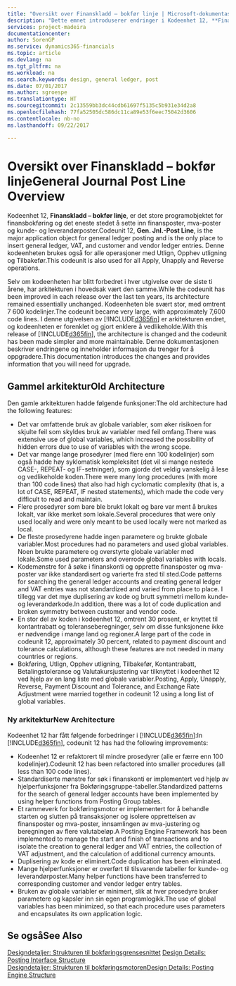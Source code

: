 ```yaml
---
title: "Oversikt over Finanskladd – bokfør linje | Microsoft-dokumentasjon"
description: "Dette emnet introduserer endringer i Kodeenhet 12, **Finanskladd - bokfør linje**, som er det store programobjektet for finansbokføring og det eneste stedet å sette inn finansposter, mva-poster og kunde- og leverandørposter."
services: project-madeira
documentationcenter: 
author: SorenGP
ms.service: dynamics365-financials
ms.topic: article
ms.devlang: na
ms.tgt_pltfrm: na
ms.workload: na
ms.search.keywords: design, general ledger, post
ms.date: 07/01/2017
ms.author: sgroespe
ms.translationtype: HT
ms.sourcegitcommit: 2c13559bb3dc44cdb61697f5135c5b931e34d2a8
ms.openlocfilehash: 77fa52505dc586dc11ca89e53f6eec75042d3606
ms.contentlocale: nb-no
ms.lasthandoff: 09/22/2017

---
```

# <a name="general-journal-post-line-overview"></a><span data-ttu-id="44019-103">Oversikt over Finanskladd – bokfør linje</span><span class="sxs-lookup"><span data-stu-id="44019-103">General Journal Post Line Overview</span></span>
<span data-ttu-id="44019-104">Kodeenhet 12, **Finanskladd – bokfør linje**, er det store programobjektet for finansbokføring og det eneste stedet å sette inn finansposter, mva-poster og kunde- og leverandørposter.</span><span class="sxs-lookup"><span data-stu-id="44019-104">Codeunit 12, **Gen. Jnl.-Post Line**, is the major application object for general ledger posting and is the only place to insert general ledger, VAT, and customer and vendor ledger entries.</span></span> <span data-ttu-id="44019-105">Denne kodeenheten brukes også for alle operasjoner med Utlign, Opphev utligning og Tilbakefør.</span><span class="sxs-lookup"><span data-stu-id="44019-105">This codeunit is also used for all Apply, Unapply and Reverse operations.</span></span>  
  
<span data-ttu-id="44019-106">Selv om kodeenheten har blitt forbedret i hver utgivelse over de siste ti årene, har arkitekturen i hovedsak vært den samme.</span><span class="sxs-lookup"><span data-stu-id="44019-106">While the codeunit has been improved in each release over the last ten years, its architecture remained essentially unchanged.</span></span> <span data-ttu-id="44019-107">Kodeenheten ble svært stor, med omtrent 7 600 kodelinjer.</span><span class="sxs-lookup"><span data-stu-id="44019-107">The codeunit became very large, with approximately 7,600 code lines.</span></span> <span data-ttu-id="44019-108">I denne utgivelsen av [!INCLUDE[d365fin](includes/d365fin_md.md)] er arkitekturen endret, og kodeenheten er forenklet og gjort enklere å vedlikeholde.</span><span class="sxs-lookup"><span data-stu-id="44019-108">With this release of [!INCLUDE[d365fin](includes/d365fin_md.md)], the architecture is changed and the codeunit has been made simpler and more maintainable.</span></span> <span data-ttu-id="44019-109">Denne dokumentasjonen beskriver endringene og inneholder informasjon du trenger for å oppgradere.</span><span class="sxs-lookup"><span data-stu-id="44019-109">This documentation introduces the changes and provides information that you will need for upgrade.</span></span>  
  
## <a name="old-architecture"></a><span data-ttu-id="44019-110">Gammel arkitektur</span><span class="sxs-lookup"><span data-stu-id="44019-110">Old Architecture</span></span>  
<span data-ttu-id="44019-111">Den gamle arkitekturen hadde følgende funksjoner:</span><span class="sxs-lookup"><span data-stu-id="44019-111">The old architecture had the following features:</span></span>  
  
* <span data-ttu-id="44019-112">Det var omfattende bruk av globale variabler, som øker risikoen for skjulte feil som skyldes bruk av variabler med feil omfang.</span><span class="sxs-lookup"><span data-stu-id="44019-112">There was extensive use of global variables, which increased the possibility of hidden errors due to use of variables with the wrong scope.</span></span>  
* <span data-ttu-id="44019-113">Det var mange lange prosedyrer (med flere enn 100 kodelinjer) som også hadde høy syklomatisk kompleksitet (det vil si mange nestede CASE-, REPEAT- og IF-setninger), som gjorde det veldig vanskelig å lese og vedlikeholde koden.</span><span class="sxs-lookup"><span data-stu-id="44019-113">There were many long procedures (with more than 100 code lines) that also had high cyclomatic complexity (that is, a lot of CASE, REPEAT, IF nested statements), which made the code very difficult to read and maintain.</span></span>  
* <span data-ttu-id="44019-114">Flere prosedyrer som bare ble brukt lokalt og bare var ment å brukes lokalt, var ikke merket som lokale.</span><span class="sxs-lookup"><span data-stu-id="44019-114">Several procedures that were only used locally and were only meant to be used locally were not marked as local.</span></span>  
* <span data-ttu-id="44019-115">De fleste prosedyrene hadde ingen parametere og brukte globale variabler.</span><span class="sxs-lookup"><span data-stu-id="44019-115">Most procedures had no parameters and used global variables.</span></span> <span data-ttu-id="44019-116">Noen brukte parametere og overstyrte globale variabler med lokale.</span><span class="sxs-lookup"><span data-stu-id="44019-116">Some used parameters and overrode global variables with locals.</span></span>  
* <span data-ttu-id="44019-117">Kodemønstre for å søke i finanskonti og opprette finansposter og mva-poster var ikke standardisert og varierte fra sted til sted.</span><span class="sxs-lookup"><span data-stu-id="44019-117">Code patterns for searching the general ledger accounts and creating general ledger and VAT entries was not standardized and varied from place to place.</span></span> <span data-ttu-id="44019-118">I tillegg var det mye duplisering av kode og brutt symmetri mellom kunde- og leverandørkode.</span><span class="sxs-lookup"><span data-stu-id="44019-118">In addition, there was a lot of code duplication and broken symmetry between customer and vendor code.</span></span>  
* <span data-ttu-id="44019-119">En stor del av koden i kodeenhet 12, omtrent 30 prosent, er knyttet til kontantrabatt og toleranseberegninger, selv om disse funksjonene ikke er nødvendige i mange land og regioner.</span><span class="sxs-lookup"><span data-stu-id="44019-119">A large part of the code in codeunit 12, approximately 30 percent, related to payment discount and tolerance calculations, although these features are not needed in many countries or regions.</span></span>  
* <span data-ttu-id="44019-120">Bokføring, Utlign, Opphev utligning, Tilbakefør, Kontantrabatt, Betalingstoleranse og Valutakursjustering var tilknyttet i kodeenhet 12 ved hjelp av en lang liste med globale variabler.</span><span class="sxs-lookup"><span data-stu-id="44019-120">Posting, Apply, Unapply, Reverse, Payment Discount and Tolerance, and Exchange Rate Adjustment were married together in codeunit 12 using a long list of global variables.</span></span>  
  
### <a name="new-architecture"></a><span data-ttu-id="44019-121">Ny arkitektur</span><span class="sxs-lookup"><span data-stu-id="44019-121">New Architecture</span></span>  
<span data-ttu-id="44019-122">Kodeenhet 12 har fått følgende forbedringer i [!INCLUDE[d365fin](includes/d365fin_md.md)]:</span><span class="sxs-lookup"><span data-stu-id="44019-122">In [!INCLUDE[d365fin](includes/d365fin_md.md)], codeunit 12 has had the following improvements:</span></span>  
  
* <span data-ttu-id="44019-123">Kodeenhet 12 er refaktorert til mindre prosedyrer (alle er færre enn 100 kodelinjer).</span><span class="sxs-lookup"><span data-stu-id="44019-123">Codeunit 12 has been refactored into smaller procedures (all less than 100 code lines).</span></span>  
* <span data-ttu-id="44019-124">Standardiserte mønstre for søk i finanskonti er implementert ved hjelp av hjelperfunksjoner fra Bokføringsgruppe-tabeller.</span><span class="sxs-lookup"><span data-stu-id="44019-124">Standardized patterns for the search of general ledger accounts have been implemented by using helper functions from Posting Group tables.</span></span>  
* <span data-ttu-id="44019-125">Et rammeverk for bokføringsmotor er implementert for å behandle starten og slutten på transaksjoner og isolere opprettelsen av finansposter og mva-poster, innsamlingen av mva-justering og beregningen av flere valutabeløp.</span><span class="sxs-lookup"><span data-stu-id="44019-125">A Posting Engine Framework has been implemented to manage the start and finish of transactions and to isolate the creation to general ledger and VAT entries, the collection of VAT adjustment, and the calculation of additional currency amounts.</span></span>  
* <span data-ttu-id="44019-126">Duplisering av kode er eliminert.</span><span class="sxs-lookup"><span data-stu-id="44019-126">Code duplication has been eliminated.</span></span>  
* <span data-ttu-id="44019-127">Mange hjelperfunksjoner er overført til tilsvarende tabeller for kunde- og leverandørposter.</span><span class="sxs-lookup"><span data-stu-id="44019-127">Many helper functions have been transferred to corresponding customer and vendor ledger entry tables.</span></span>  
* <span data-ttu-id="44019-128">Bruken av globale variabler er minimert, slik at hver prosedyre bruker parametere og kapsler inn sin egen programlogikk.</span><span class="sxs-lookup"><span data-stu-id="44019-128">The use of global variables has been minimized, so that each procedure uses parameters and encapsulates its own application logic.</span></span>  
  
## <a name="see-also"></a><span data-ttu-id="44019-129">Se også</span><span class="sxs-lookup"><span data-stu-id="44019-129">See Also</span></span>  
<span data-ttu-id="44019-130">[Designdetaljer: Strukturen til bokføringsgrensesnittet](design-details-posting-interface-structure.md) </span><span class="sxs-lookup"><span data-stu-id="44019-130">[Design Details: Posting Interface Structure](design-details-posting-interface-structure.md) </span></span>  
[<span data-ttu-id="44019-131">Designdetaljer: Strukturen til bokføringsmotoren</span><span class="sxs-lookup"><span data-stu-id="44019-131">Design Details: Posting Engine Structure</span></span>](design-details-posting-engine-structure.md)

